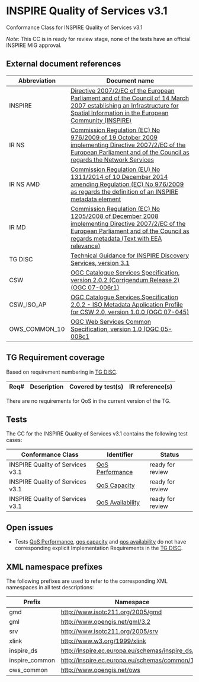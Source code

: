 INSPIRE Quality of Services v3.1
================================

Conformance Class for INSPIRE Quality of Services v3.1

*Note*: This CC is in ready for review stage, none of the tests have an official INSPIRE MIG approval.

## External document references

| Abbreviation | Document name                       |
| ------------ | ----------------------------------- |
| INSPIRE <a name="ref_INSPIRE"></a> | [Directive 2007/2/EC of the European Parliament and of the Council of 14 March 2007 establishing an Infrastructure for Spatial Information in the European Community (INSPIRE)](http://eur-lex.europa.eu/legal-content/EN/TXT/PDF/?uri=CELEX:32007L0002&from=EN)
| IR NS <a name="ref_IR_NS"></a>   | [Commission Regulation (EC) No 976/2009 of 19 October 2009 implementing Directive 2007/2/EC of the European Parliament and of the Council as regards the Network Services](http://eur-lex.europa.eu/legal-content/EN/TXT/PDF/?uri=CELEX:32009R0976&from=EN)
| IR NS AMD <a name="ref_IR_NS_AMD"></a> | [Commission Regulation (EU) No 1311/2014 of 10 December 2014 amending Regulation (EC) No 976/2009 as regards the definition of an INSPIRE metadata element](http://eur-lex.europa.eu/legal-content/EN/TXT/PDF/?uri=CELEX:32014R1311&from=EN)
| IR MD <a name="ref_IR_MD"></a> | [Commission Regulation (EC) No 1205/2008 of December 2008 implementing Directive 2007/2/EC of the European Parliament and of the Council as regards metadata (Text with EEA relevance)](http://eur-lex.europa.eu/LexUriServ/LexUriServ.do?uri=OJ:L:2008:326:0012:0030:EN:PDF)
| TG DISC <a name="ref_TG_DISC"></a> | [Technical Guidance for INSPIRE Discovery Services, version 3.1](http://inspire.jrc.ec.europa.eu/documents/Network_Services/TechnicalGuidance_DiscoveryServices_v3.1.pdf)
| CSW <a name="ref_CSW"></a> | [OGC Catalogue Services Specification, version 2.0.2 (Corrigendum Release 2) (OGC 07-006r1)](http://portal.opengeospatial.org/files/?artifact_id=20555)
| CSW_ISO_AP <a name="ref_CSW_ISO_AP"></a> | [OGC Catalogue Services Specification 2.0.2 - ISO Metadata Application Profile for CSW 2.0, version 1.0.0 (OGC 07-045)](http://portal.opengeospatial.org/files/?artifact_id=21460)
| OWS_COMMON_10 <a name="ref_OWS_COMMON_10"></a> | [OGC Web Services Common Specification, version 1.0 (OGC 05-008c1](http://portal.opengeospatial.org/files/?artifact_id=8798)

## TG Requirement coverage

Based on requirement numbering in [TG DISC](#ref_TG_DISC).

| Req#   | Description                          | Covered by test(s)                 | IR reference(s)                  |
| ------ | ------------------------------------ | ---------------------------------- | -------------------------------- |

There are no requirements for QoS in the current version of the TG.

## Tests

The CC for the INSPIRE Quality of Services v3.1 contains the following test cases:

| Conformance Class | Identifier                                                        | Status   |
| ------------------| ----------------------------------------------------------------- | -------- |
| INSPIRE Quality of Services v3.1 | [QoS Performance](qos-performance.md) | ready for review  |
| INSPIRE Quality of Services v3.1 | [QoS Capacity](qos-capacity.md) | ready for review  |
| INSPIRE Quality of Services v3.1 | [QoS Availability](qos-availability.md) | ready for review  |

## Open issues

* Tests [QoS Performance](qos-performance.md), [qos capacity](a-06-02-qos-capacity.md) and [qos availability](qos-availability.md) do not have corresponding explicit Implementation Requirements in the [TG DISC](#ref_TG_DISC).

## XML namespace prefixes <a name="namespaces"></a>

The following prefixes are used to refer to the corresponding XML namespaces in all test descriptions:

Prefix         | Namespace
-------------- | -------------------------------------------------
gmd | http://www.isotc211.org/2005/gmd
gml | http://www.opengis.net/gml/3.2
srv | http://www.isotc211.org/2005/srv
xlink          | http://www.w3.org/1999/xlink
inspire_ds | http://inspire.ec.europa.eu/schemas/inspire_ds/1.0
inspire_common | http://inspire.ec.europa.eu/schemas/common/1.0
ows_common | http://www.opengis.net/ows
